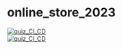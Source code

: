 # online_store_2023

[![quiz_CI_CD](https://github.com/VyacheslavShrot/online_store_2023/actions/workflows/django_ci_cd.yml/badge.svg)](https://github.com/VyacheslavShrot/online_store_2023/actions/workflows/django_ci_cd.yml)<br>
[![quiz_CI_CD](https://github.com/VyacheslavShrot/online_store_2023/actions/workflows/django_ci_cd.yml/badge.svg?event=status)](https://github.com/VyacheslavShrot/online_store_2023/actions/workflows/django_ci_cd.yml)
